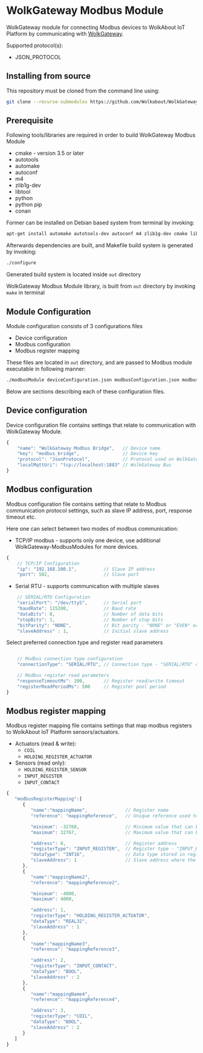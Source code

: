 # WolkGateway Modbus Module
WolkGateway module for connecting Modbus devices to WolkAbout IoT Platform by communicating with [WolkGateway](https://github.com/Wolkabout/WolkGateway).

Supported protocol(s):
* JSON_PROTOCOL

Installing from source
----------------------

This repository must be cloned from the command line using:
```sh
git clone --recurse-submodules https://github.com/Wolkabout/WolkGateway-ModbusModule.git
```

Prerequisite
------------
Following tools/libraries are required in order to build WolkGateway Modbus Module

* cmake - version 3.5 or later
* autotools
* automake
* autoconf
* m4
* zlib1g-dev
* libtool
* python
* python pip
* conan

Former can be installed on Debian based system from terminal by invoking:
```sh
apt-get install automake autotools-dev autoconf m4 zlib1g-dev cmake libtool python python-pip && python -m pip install conan
```
Afterwards dependencies are built, and Makefile build system is generated by invoking:
```sh
./configure
```

Generated build system is located inside `out` directory

WolkGateway Modbus Module library, is built from `out` directory by 
invoking `make` in terminal

Module Configuration
--------------------
Module configuration consists of 3 configurations files

* Device configuration
* Modbus configuration
* Modbus register mapping

These files are located in `out` directory, and are passed to Modbus module executable in following manner:
```sh
./modbusModule deviceConfiguration.json modbusConfiguration.json modbusRegisterMapping.json
```
Below are sections describing each of these configuration files.

Device configuration
--------------------
Device configuration file contains settings that relate to communication with WolkGateway Module.

```javascript
{
    "name": "WolkGateway Modbus Bridge",   // Device name
    "key": "modbus_bridge",                // Device key
    "protocol": "JsonProtocol",            // Protocol used on WolkGateway
    "localMqttUri": "tcp://localhost:1883" // WolkGateway Bus
}

```

Modbus configuration
--------------------
Modbus configuration file contains setting that relate to Modbus communication protocol settings,
such as slave IP address, port, response timeout etc.

Here one can select between two modes of modbus communication:

* TCP/IP modbus - supports only one device, use additional WolkGateway-ModbusModules for more devices.

```javascript
{
    // TCP/IP Configuration
    "ip": "192.168.100.1",          // Slave IP address
    "port": 502,                    // Slave port
```

* Serial RTU - supports communication with multiple slaves

```javascript
    // SERIAL/RTU Configuration
    "serialPort": "/dev/ttyS",      // Serial port
    "baudRate": 115200,             // Baud rate
    "dataBits": 8,                  // Number of data bits
    "stopBits": 1,                  // Number of stop bits
    "bitParity": "NONE",            // Bit parity - "NONE" or "EVEN" or "ODD"
    "slaveAddress" : 1,             // Initial slave address
```

Select preferred connection type and register read parameters

```javascript

    // Modbus connection type configuration
    "connectionType": "SERIAL/RTU", // Connection type - "SERIAL/RTU" or "TCP/IP"

    // Modbus register read parameters
    "responseTimeoutMs": 200,       // Register read/write timeout
    "registerReadPeriodMs": 500     // Register pool period
}

```

Modbus register mapping
-----------------------
Modbus register mapping file contains settings that map modbus registers to WolkAbout IoT Platform sensors/actuators.

* Actuators (read & write):
    - `COIL`
    - `HOLDING_REGISTER_ACTUATOR`
* Sensors (read only):
    - `HOLDING_REGISTER_SENSOR`
    - `INPUT_REGISTER`
    - `INPUT_CONTACT`

```javascript
{
   "modbusRegisterMapping":[
      {
         "name":"mappingName",              // Register name
         "reference": "mappingReference",   // Unique reference used to differ register on WolkAbout IoT Platform

         "minimum": -32768,                 // Minimum value that can be held in register. Required for visualization on WolkAbout IoT Platform
         "maximum": 32767,                  // Maximum value that can be held in register. Required for visualization on WolkAbout IoT Platform

         "address": 0,                      // Register address
         "registerType": "INPUT_REGISTER",  // Register type - "INPUT_REGISTER" or "HOLDING_REGISTER_ACTUATOR" or "HOLDING_REGISTER_SENSOR" or "INPUT_CONTACT" or "COIL"
         "dataType": "INT16",               // Data type stored in register - "INT16" or "UINT16" or "REAL32" for "INPUT_REGISTER"/"HOLDING_REGISTER_ACTUATOR"/"HOLDING_REGISTER_SENSOR" register type, and "BOOL" for "COIL"/"INPUT_CONTACT"
         "slaveAddress": 1                  // Slave address where the register is located - Ignored for TCP/IP
      },
      {
         "name":"mappingName2",
         "reference": "mappingReference2",

         "minimum": -4000,
         "maximum": 4000,

         "address": 1,
         "registerType": "HOLDING_REGISTER_ACTUATOR",
         "dataType": "REAL32",
         "slaveAddress" : 1
      },
      {
         "name":"mappingName3",
         "reference": "mappingReference3",

         "address": 2,
         "registerType": "INPUT_CONTACT",
         "dataType": "BOOL",
         "slaveAddress" : 2
      },
      {
         "name":"mappingName4",
         "reference": "mappingReference4",

         "address": 3,
         "registerType": "COIL",
         "dataType": "BOOL",
         "slaveAddress" : 2
      }
   ]
}
```

